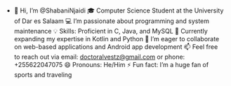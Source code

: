 - 👋 Hi, I’m @ShabaniNjaidi
🎓 Computer Science Student at the University of Dar es Salaam
💻 I’m passionate about programming and system maintenance
💡 Skills: Proficient in C, Java, and MySQL
🌱 Currently expanding my expertise in Kotlin and Python
💼 I’m eager to collaborate on web-based applications and Android app development
📫 Feel free to reach out via email: doctoralvestz@gmail.com or phone: +255622047075
😄 Pronouns: He/Him
⚡ Fun fact: I’m a huge fan of sports and traveling
<!---
ShabaniNjaidi/ShabaniNjaidi is a ✨ special ✨ repository because its `README.md` (this file) appears on your GitHub profile.
You can click the Preview link to take a look at your changes.
--->
